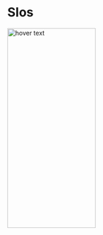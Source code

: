 # SIos


  <img src="https://github.com/daveotengo/SIos/assets/30934250/9aa46ae2-b006-481d-83f1-7801832248eb" height="450" width = 200 title="hover text">
